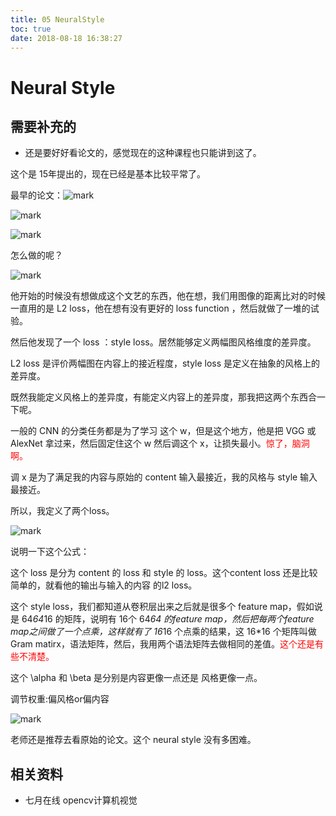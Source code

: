 ```yaml
---
title: 05 NeuralStyle
toc: true
date: 2018-08-18 16:38:27
---
```


# Neural Style


## 需要补充的

- 还是要好好看论文的，感觉现在的这种课程也只能讲到这了。


这个是 15年提出的，现在已经是基本比较平常了。

最早的论文：![mark](http://pacdb2bfr.bkt.clouddn.com/blog/image/180812/gFGH1aH3Lk.png?imageslim)


![mark](http://pacdb2bfr.bkt.clouddn.com/blog/image/180812/ac3fbed46f.png?imageslim)


![mark](http://pacdb2bfr.bkt.clouddn.com/blog/image/180812/jAA4IJl5cj.png?imageslim)

怎么做的呢？

![mark](http://pacdb2bfr.bkt.clouddn.com/blog/image/180812/6gGd8GEljb.png?imageslim)

他开始的时候没有想做成这个文艺的东西，他在想，我们用图像的距离比对的时候一直用的是 L2 loss，他在想有没有更好的 loss function ，然后就做了一堆的试验。

然后他发现了一个 loss ：style loss。居然能够定义两幅图风格维度的差异度。

L2 loss 是评价两幅图在内容上的接近程度，style loss 是定义在抽象的风格上的差异度。

既然我能定义风格上的差异度，有能定义内容上的差异度，那我把这两个东西合一下呢。

一般的 CNN 的分类任务都是为了学习 这个 w，但是这个地方，他是把 VGG 或 AlexNet 拿过来，然后固定住这个 w 然后调这个 x，让损失最小。<span style="color:red;">惊了，脑洞啊。</span>

调 x 是为了满足我的内容与原始的 content 输入最接近，我的风格与 style 输入最接近。

所以，我定义了两个loss。

![mark](http://pacdb2bfr.bkt.clouddn.com/blog/image/180812/K9F3D7lH2a.png?imageslim)

说明一下这个公式：

这个 loss 是分为 content 的 loss 和 style 的 loss。这个content loss 还是比较简单的，就看他的输出与输入的内容 的l2 loss。

这个 style loss，我们都知道从卷积层出来之后就是很多个 feature map，假如说是 64*64*16 的矩阵，说明有 16个 64*64  的feature map，然后把每两个feature map之间做了一个点乘，这样就有了 16*16 个点乘的结果，这 16*16 个矩阵叫做 Gram matirx，语法矩阵，然后，我用两个语法矩阵去做相同的差值。<span style="color:red;">这个还是有些不清楚。</span>

这个 \alpha 和 \beta 是分别是内容更像一点还是 风格更像一点。

调节权重:偏风格or偏内容

![mark](http://pacdb2bfr.bkt.clouddn.com/blog/image/180812/F575IDhKBh.png?imageslim)


老师还是推荐去看原始的论文。这个 neural style 没有多困难。






## 相关资料

- 七月在线 opencv计算机视觉
